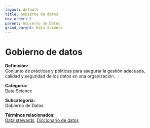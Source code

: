 ```yaml
---
layout: default
title: Gobierno de datos
nav_order: 1
parent: Gobierno de Datos
grand_parent: Data Science
---
```


# Gobierno de datos

**Definición:**  
Conjunto de prácticas y políticas para asegurar la gestión adecuada, calidad y seguridad de los datos en una organización.

**Categoría:**  
Data Science  

**Subcategoría:**  
Gobierno de Datos

**Términos relacionados:**  
[Data stewards](https://maleniski.github.io/diccionario-angl-tec-mx/docs/data-science/gobierno-de-datos/data-stewards.html), [Diccionario de datos](https://maleniski.github.io/diccionario-angl-tec-mx/docs/data-science/gobierno-de-datos/diccionario-de-datos.html)
